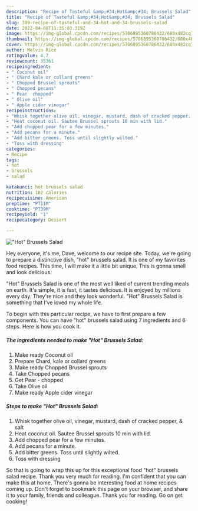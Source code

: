 ```yaml
---
description: "Recipe of Tasteful &amp;#34;Hot&amp;#34; Brussels Salad"
title: "Recipe of Tasteful &amp;#34;Hot&amp;#34; Brussels Salad"
slug: 389-recipe-of-tasteful-and-34-hot-and-34-brussels-salad
date: 2022-04-08T11:35:03.319Z
image: https://img-global.cpcdn.com/recipes/5706895360786432/680x482cq70/hot-brussels-salad-recipe-main-photo.jpg
thumbnail: https://img-global.cpcdn.com/recipes/5706895360786432/680x482cq70/hot-brussels-salad-recipe-main-photo.jpg
cover: https://img-global.cpcdn.com/recipes/5706895360786432/680x482cq70/hot-brussels-salad-recipe-main-photo.jpg
author: Melvin Rice
ratingvalue: 4.7
reviewcount: 35361
recipeingredient:
- " Coconut oil"
- " Chard kale or collard greens"
- " Chopped Brussel sprouts"
- " Chopped pecans"
- " Pear  chopped"
- " Olive oil"
- " Apple cider vinegar"
recipeinstructions:
- "Whisk together olive oil, vinegar, mustard, dash of cracked pepper, &amp; salt"
- "Heat coconut oil. Sautee Brussel sprouts 10 min with lid."
- "Add chopped pear for a few minutes."
- "Add pecans for a minute."
- "Add bitter greens. Toss until slightly wilted."
- "Toss with dressing"
categories:
- Recipe
tags:
- hot
- brussels
- salad

katakunci: hot brussels salad 
nutrition: 102 calories
recipecuisine: American
preptime: "PT11M"
cooktime: "PT39M"
recipeyield: "1"
recipecategory: Dessert

---
```



![&#34;Hot&#34; Brussels Salad](https://img-global.cpcdn.com/recipes/5706895360786432/680x482cq70/hot-brussels-salad-recipe-main-photo.jpg)

Hey everyone, it's me, Dave, welcome to our recipe site. Today, we're going to prepare a distinctive dish, &#34;hot&#34; brussels salad. It is one of my favorites food recipes. This time, I will make it a little bit unique. This is gonna smell and look delicious.



&#34;Hot&#34; Brussels Salad is one of the most well liked of current trending meals on earth. It's simple, it is fast, it tastes delicious. It is enjoyed by millions every day. They're nice and they look wonderful. &#34;Hot&#34; Brussels Salad is something that I've loved my whole life.


To begin with this particular recipe, we have to first prepare a few components. You can have &#34;hot&#34; brussels salad using 7 ingredients and 6 steps. Here is how you cook it.

<!--inarticleads1-->

##### The ingredients needed to make &#34;Hot&#34; Brussels Salad:

1. Make ready  Coconut oil
1. Prepare  Chard, kale or collard greens
1. Make ready  Chopped Brussel sprouts
1. Take  Chopped pecans
1. Get  Pear - chopped
1. Take  Olive oil
1. Make ready  Apple cider vinegar




<!--inarticleads2-->

##### Steps to make &#34;Hot&#34; Brussels Salad:

1. Whisk together olive oil, vinegar, mustard, dash of cracked pepper, &amp; salt
1. Heat coconut oil. Sautee Brussel sprouts 10 min with lid.
1. Add chopped pear for a few minutes.
1. Add pecans for a minute.
1. Add bitter greens. Toss until slightly wilted.
1. Toss with dressing




So that is going to wrap this up for this exceptional food &#34;hot&#34; brussels salad recipe. Thank you very much for reading. I'm confident that you can make this at home. There's gonna be interesting food at home recipes coming up. Don't forget to bookmark this page on your browser, and share it to your family, friends and colleague. Thank you for reading. Go on get cooking!
